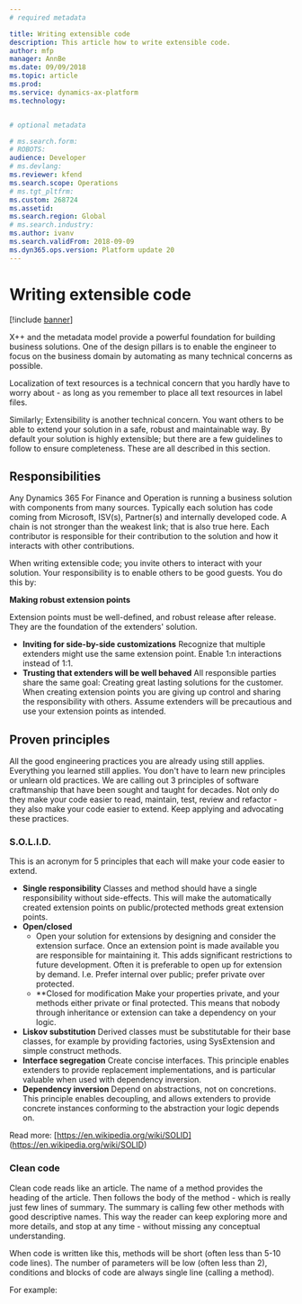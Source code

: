 ```yaml
---
# required metadata

title: Writing extensible code
description: This article how to write extensible code.
author: mfp
manager: AnnBe
ms.date: 09/09/2018
ms.topic: article
ms.prod: 
ms.service: dynamics-ax-platform
ms.technology: 


# optional metadata

# ms.search.form: 
# ROBOTS: 
audience: Developer
# ms.devlang: 
ms.reviewer: kfend
ms.search.scope: Operations
# ms.tgt_pltfrm: 
ms.custom: 268724
ms.assetid: 
ms.search.region: Global
# ms.search.industry: 
ms.author: ivanv
ms.search.validFrom: 2018-09-09
ms.dyn365.ops.version: Platform update 20
---
```


# Writing extensible code

[!include [banner](../includes/banner.md)]

X++ and the metadata model provide a powerful foundation for building business solutions. One of the design pillars is to enable the engineer to focus on the business domain by automating as many technical concerns as possible. 

Localization of text resources is a technical concern that you hardly have to worry about - as long as you remember to place all text resources in label files.   

Similarly; Extensibility is another technical concern.  You want others to be able to extend your solution in a safe, robust and maintainable way. By default your solution is highly extensible; but there are a few guidelines to follow to ensure completeness.  These are all described in this section.

## Responsibilities
Any Dynamics 365 For Finance and Operation is running a business solution with components from many sources. Typically each solution has code coming from Microsoft, ISV(s), Partner(s) and internally developed code. A chain is not stronger than the weakest link; that is also true here. Each contributor is responsible for their contribution to the solution and how it interacts with other contributions.

When writing extensible code; you invite others to interact with your solution. Your responsibility is to enable others to be good guests. You do this by:

**Making robust extension points**

Extension points must be well-defined, and robust release after release. They are the foundation of the extenders' solution.
+ **Inviting for side-by-side customizations**
Recognize that multiple extenders might use the same extension point. Enable 1:n interactions instead of 1:1.
+ **Trusting that extenders will be well behaved**
All responsible parties share the same goal: Creating great lasting solutions for the customer. When creating extension points you are giving up control and sharing the responsibility with others. Assume extenders will be precautious and use your extension points as intended.

## Proven principles
All the good engineering practices you are already using still applies. Everything you learned still applies. You don't have to learn new principles or unlearn old practices.   We are calling out 3 principles of software craftmanship that have been sought and taught for decades.  Not only do they make your code easier to read, maintain, test, review and refactor - they also make your code easier to extend. Keep applying and advocating these practices.

### S.O.L.I.D.
This is an acronym for 5 principles that each will make your code easier to extend.
+ **Single responsibility**
	Classes and method should have a single responsibility without side-effects. This will make the automatically created extension points on public/protected methods great extension points.
+ **Open/closed**
    - Open your solution for extensions by designing and consider the extension surface. Once an extension point is made available you are responsible for maintaining it.  This adds significant restrictions to future development. Often it is preferable to open up for extension by demand. I.e. Prefer internal over public; prefer private over protected.  
    - **Closed for modification
    Make your properties private, and your methods either private or final protected. This means that nobody through inheritance or extension can take a dependency on your logic.
+ **Liskov substitution**
Derived classes must be substitutable for their base classes, for example by providing factories, using SysExtension and simple construct methods.
+ **Interface segregation**
Create concise interfaces. This principle enables extenders to provide replacement implementations, and is particular valuable when used with dependency inversion.
+ **Dependency inversion**
Depend on abstractions, not on concretions. This principle enables decoupling, and allows extenders to provide concrete instances conforming to the abstraction your logic depends on.
  
Read more: [https://en.wikipedia.org/wiki/SOLID] (https://en.wikipedia.org/wiki/SOLID)

### Clean code
Clean code reads like an article. The name of a method provides the heading of the article. Then follows the body of the method - which is really just few lines of summary. The summary is calling few other methods with good descriptive names.  This way the reader can keep exploring more and more details, and stop at any time - without missing any conceptual understanding.

When code is written like this, methods will be short (often less than 5-10 code lines). The number of parameters will be low (often less than 2), conditions and blocks of code are always single line (calling a method). 

For example:
```



